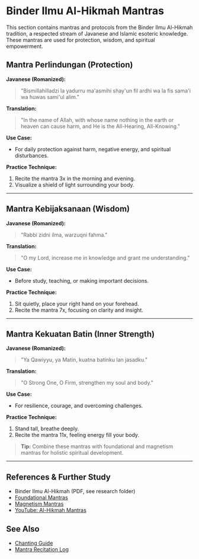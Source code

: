# Binder Ilmu Al-Hikmah Mantras

This section contains mantras and protocols from the Binder Ilmu Al-Hikmah tradition, a respected stream of Javanese and Islamic esoteric knowledge. These mantras are used for protection, wisdom, and spiritual empowerment.

## Mantra Perlindungan (Protection)
**Javanese (Romanized):**
> "Bismillahilladzi la yadurru ma'asmihi shay'un fil ardhi wa la fis sama'i wa huwas sami'ul alim."

**Translation:**
> "In the name of Allah, with whose name nothing in the earth or heaven can cause harm, and He is the All-Hearing, All-Knowing."

**Use Case:**
- For daily protection against harm, negative energy, and spiritual disturbances.

**Practice Technique:**
1. Recite the mantra 3x in the morning and evening.
2. Visualize a shield of light surrounding your body.

---

## Mantra Kebijaksanaan (Wisdom)
**Javanese (Romanized):**
> "Rabbi zidni ilma, warzuqni fahma."

**Translation:**
> "O my Lord, increase me in knowledge and grant me understanding."

**Use Case:**
- Before study, teaching, or making important decisions.

**Practice Technique:**
1. Sit quietly, place your right hand on your forehead.
2. Recite the mantra 7x, focusing on clarity and insight.

---

## Mantra Kekuatan Batin (Inner Strength)
**Javanese (Romanized):**
> "Ya Qawiyyu, ya Matin, kuatna batinku lan jasadku."

**Translation:**
> "O Strong One, O Firm, strengthen my soul and body."

**Use Case:**
- For resilience, courage, and overcoming challenges.

**Practice Technique:**
1. Stand tall, breathe deeply.
2. Recite the mantra 11x, feeling energy fill your body.

> **Tip:**
> Combine these mantras with foundational and magnetism mantras for holistic spiritual development.

---

## References & Further Study
- Binder Ilmu Al-Hikmah (PDF, see research folder)
- [Foundational Mantras](foundational_mantras.md)
- [Magnetism Mantras](magnetism_mantras.md)
- [YouTube: Al-Hikmah Mantras](https://www.youtube.com/results?search_query=al-hikmah+mantra)

## See Also
- [Chanting Guide](chanting_guide.md)
- [Mantra Recitation Log](mantra_recitation_log.md)
